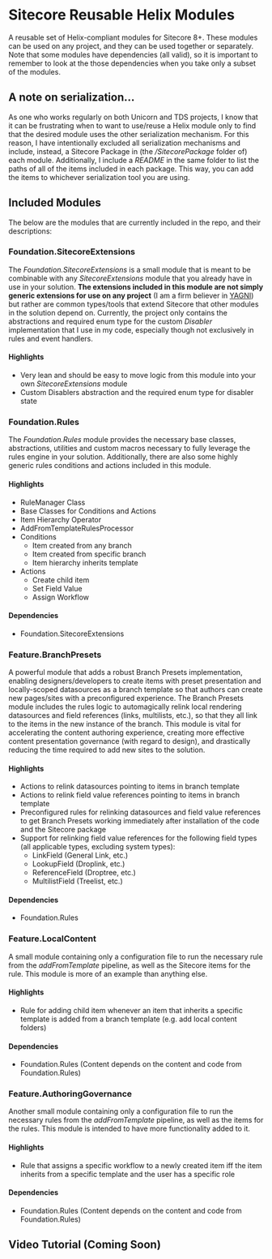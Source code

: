 # Sitecore Reusable Helix Modules
A reusable set of Helix-compliant modules for Sitecore 8+. These modules can be used on any project, and they can be used together or separately. Note that some modules have dependencies (all valid), so it is important to remember to look at the those dependencies when you take only a subset of the modules.

## A note on serialization...
As one who works regularly on both Unicorn and TDS projects, I know that it can be frustrating when to want to use/reuse a Helix module only to find that the desired module uses the other serialization mechanism. For this reason, I have intentionally excluded all serialization mechanisms and include, instead, a Sitecore Package in (the */SitecorePackage* folder of) each module. Additionally, I include a *README* in the same folder to list the paths of all of the items included in each package. This way, you can add the items to whichever serialization tool you are using.

## Included Modules
The below are the modules that are currently included in the repo, and their descriptions:

### Foundation.SitecoreExtensions
The *Foundation.SitecoreExtensions* is a small module that is meant to be combinable with any *SitecoreExtensions* module that you already have in use in your solution. **The extensions included in this module are not simply generic extensions for use on any project** (I am a firm believer in [YAGNI](https://en.wikipedia.org/wiki/You_aren%27t_gonna_need_it)) but rather are common types/tools that extend Sitecore that other modules in the solution depend on. Currently, the project only contains the abstractions and required enum type for the custom *Disabler* implementation that I use in my code, especially though not exclusively in rules and event handlers. 

#### Highlights
- Very lean and should be easy to move logic from this module into your own *SitecoreExtensions* module 
- Custom Disablers abstraction and the required enum type for disabler state

### Foundation.Rules
The *Foundation.Rules* module provides the necessary base classes, abstractions, utilities and custom macros necessary to fully leverage the rules engine in your solution. Additionally, there are also some highly generic rules conditions and actions included in this module.

#### Highlights
- RuleManager Class
- Base Classes for Conditions and Actions
- Item Hierarchy Operator
- AddFromTemplateRulesProcessor
- Conditions
  - Item created from any branch
  - Item created from specific branch
  - Item hierarchy inherits template
- Actions
  - Create child item 
  - Set Field Value
  - Assign Workflow
  
#### Dependencies
- Foundation.SitecoreExtensions

### Feature.BranchPresets
A powerful module that adds a robust Branch Presets implementation, enabling designers/developers to create items with preset presentation and locally-scoped datasources as a branch template so that authors can create new pages/sites with a preconfigured experience. The Branch Presets module includes the rules logic to automagically relink local rendering datasources and field references (links, multilists, etc.), so that they all link to the items in the new instance of the branch. This module is vital for accelerating the content authoring experience, creating more effective content presentation governance (with regard to design), and drastically reducing the time required to add new sites to the solution.

#### Highlights
- Actions to relink datasources pointing to items in branch template
- Actions to relink field value references pointing to items in branch template 
- Preconfigured rules for relinking datasources and field value references to get Branch Presets working immediately after installation of the code and the Sitecore package
- Support for relinking field value references for the following field types (all applicable types, excluding system types):
  - LinkField (General Link, etc.)
  - LookupField (Droplink, etc.)
  - ReferenceField (Droptree, etc.)
  - MultilistField (Treelist, etc.)
  
#### Dependencies
- Foundation.Rules

### Feature.LocalContent
A small module containing only a configuration file to run the necessary rule from the *addFromTemplate* pipeline, as well as the Sitecore items for the rule. This module is more of an example than anything else.

#### Highlights
- Rule for adding child item whenever an item that inherits a specific template is added from a branch template (e.g. add local content folders)

#### Dependencies
- Foundation.Rules (Content depends on the content and code from Foundation.Rules)

### Feature.AuthoringGovernance
Another small module containing only a configuration file to run the necessary rules from the *addFromTemplate* pipeline, as well as the items for the rules. This module is intended to have more functionality added to it.

#### Highlights
- Rule that assigns a specific workflow to a newly created item iff the item inherits from a specific template and the user has a specific role

#### Dependencies
- Foundation.Rules (Content depends on the content and code from Foundation.Rules)

## Video Tutorial (Coming Soon)
